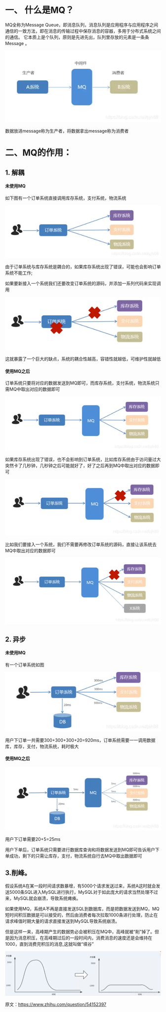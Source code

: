 # 一、 什么是MQ？

MQ全称为Message Queue，即消息队列，消息队列是应用程序与应用程序之间通信的一致方法，即在消息的传输过程中保存消息的容器，多用于分布式系统之间的通信。
它本质上是个队列，原则是先进先出，队列里存放的元素是一条条 Message 。

![img_9.png](img_9.png)

数据放进message称为生产者，将数据拿出message称为消费者

# 二、MQ的作用：

##  1. 解耦

#### 未使用MQ

如下图有一个订单系统直接调用库存系统，支付系统，物流系统

![img.png](img.png)

由于订单系统与库存系统是耦合的，如果库存系统出现了错误，可能也会影响订单系统不能工作;

如果要新接入一个系统我们还要改变订单系统的源码，并添加一系列代码来实现调用

![img_1.png](img_1.png)

这就暴露了一个巨大的缺点，系统的耦合性越高，容错性就越低，可维护性就越低

#### 使用MQ之后

订单系统只要将对应的数据发送到MQ即可，而库存系统，支付系统，物流系统只需MQ中取出对应的数据即可

![img_3.png](img_3.png)

如果库存系统出现了错误，也不会影响到订单系统，比如库存系统由于访问量过大突然卡了几秒钟，几秒钟之后可能就好了，好了之后再到MQ中取出对应的数据即可

![img_4.png](img_4.png)

比如我们要接入一个系统，我们不需要再修改订单系统的源码，直接让该系统去MQ中取出对应的数据即可

![img_5.png](img_5.png)

## 2. 异步

#### 未使用MQ

有一个订单系统如图

![img_6.png](img_6.png)

用户下订单一共需要300+300+300+20=920ms，订单系统需要一一调用数据库，库存，支付，物流系统，耗时极大

####  使用MQ之后

![img_7.png](img_7.png)

用户下订单需要20+5=25ms

用户下单后，订单系统只需要进行数据库查询和将数据发送到MQ即可告诉用户下单成功，剩下的只需让库存，支付，物流系统自行去MQ中取出数据即可

## 3.削峰。

假设系统A在某一段时间请求数暴增，有5000个请求发送过来，系统A这时就会发送5000条SQL进入MySQL进行执行，MySQL对于如此庞大的请求当然处理不过来，MySQL就会崩溃，导致系统瘫痪。

如果使用MQ，系统A不再是直接发送SQL到数据库，而是把数据发送到MQ，MQ短时间积压数据是可以接受的，然后由消费者每次拉取1000条进行处理，防止在请求峰值时期大量的请求直接发送到MySQL导致系统崩溃。

但是这样一来，高峰期产生的数据势必会被积压在MQ中，高峰就被“削”掉了。但是因为消息积压，在高峰期过后的一段时间内，消费消息的速度还是会维持在1000，直到消费完积压的消息,这就叫做“填谷”

![img_8.png](img_8.png)

原文：https://www.zhihu.com/question/54152397
